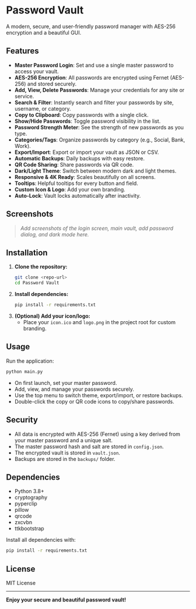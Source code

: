 # Password Vault

A modern, secure, and user-friendly password manager with AES-256 encryption and a beautiful GUI.

## Features

- **Master Password Login**: Set and use a single master password to access your vault.
- **AES-256 Encryption**: All passwords are encrypted using Fernet (AES-256) and stored securely.
- **Add, View, Delete Passwords**: Manage your credentials for any site or service.
- **Search & Filter**: Instantly search and filter your passwords by site, username, or category.
- **Copy to Clipboard**: Copy passwords with a single click.
- **Show/Hide Passwords**: Toggle password visibility in the list.
- **Password Strength Meter**: See the strength of new passwords as you type.
- **Categories/Tags**: Organize passwords by category (e.g., Social, Bank, Work).
- **Export/Import**: Export or import your vault as JSON or CSV.
- **Automatic Backups**: Daily backups with easy restore.
- **QR Code Sharing**: Share passwords via QR code.
- **Dark/Light Theme**: Switch between modern dark and light themes.
- **Responsive & 4K Ready**: Scales beautifully on all screens.
- **Tooltips**: Helpful tooltips for every button and field.
- **Custom Icon & Logo**: Add your own branding.
- **Auto-Lock**: Vault locks automatically after inactivity.

## Screenshots

> _Add screenshots of the login screen, main vault, add password dialog, and dark mode here._

## Installation

1. **Clone the repository:**
   ```bash
   git clone <repo-url>
   cd Password Vault
   ```
2. **Install dependencies:**
   ```bash
   pip install -r requirements.txt
   ```
3. **(Optional) Add your icon/logo:**
   - Place your `icon.ico` and `logo.png` in the project root for custom branding.

## Usage

Run the application:
```bash
python main.py
```

- On first launch, set your master password.
- Add, view, and manage your passwords securely.
- Use the top menu to switch theme, export/import, or restore backups.
- Double-click the copy or QR code icons to copy/share passwords.

## Security
- All data is encrypted with AES-256 (Fernet) using a key derived from your master password and a unique salt.
- The master password hash and salt are stored in `config.json`.
- The encrypted vault is stored in `vault.json`.
- Backups are stored in the `backups/` folder.

## Dependencies
- Python 3.8+
- cryptography
- pyperclip
- pillow
- qrcode
- zxcvbn
- ttkbootstrap

Install all dependencies with:
```bash
pip install -r requirements.txt
```

## License

MIT License

---

**Enjoy your secure and beautiful password vault!**

